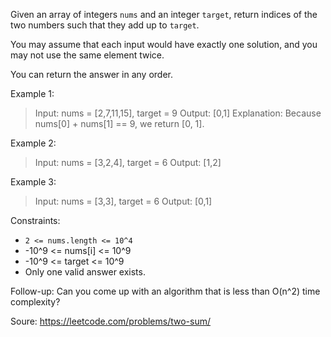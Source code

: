 Given an array of integers `nums` and an integer `target`, return indices of the two numbers such that they add up to `target`.

You may assume that each input would have exactly one solution, and you may not use the same element twice.

You can return the answer in any order.

 

Example 1:

> Input: nums = [2,7,11,15], target = 9
> Output: [0,1]
> Explanation: Because nums[0] + nums[1] == 9, we return [0, 1].

Example 2:

> Input: nums = [3,2,4], target = 6
> Output: [1,2]

Example 3:

> Input: nums = [3,3], target = 6
> Output: [0,1]
 

Constraints:

* `2 <= nums.length <= 10^4`
* -10^9 <= nums[i] <= 10^9
* -10^9 <= target <= 10^9
* Only one valid answer exists.
 

Follow-up: Can you come up with an algorithm that is less than O(n^2) time complexity?


Soure: https://leetcode.com/problems/two-sum/
